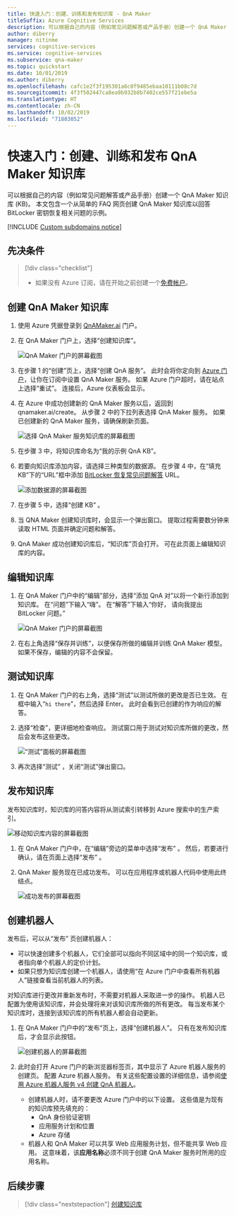 ```yaml
---
title: 快速入门：创建、训练和发布知识库 - QnA Maker
titleSuffix: Azure Cognitive Services
description: 可以根据自己的内容（例如常见问题解答或产品手册）创建一个 QnA Maker 知识库 (KB)。 此示例中的 QnA Maker 知识库根据一个简单的 FAQ 网页创建，该网页解答有关 BitLocker 密钥恢复的问题。
author: diberry
manager: nitinme
services: cognitive-services
ms.service: cognitive-services
ms.subservice: qna-maker
ms.topic: quickstart
ms.date: 10/01/2019
ms.author: diberry
ms.openlocfilehash: cafc1e2f3f195301a6c0f9485ebaa10111b08c7d
ms.sourcegitcommit: 4f3f502447ca8ea9b932b8b7402ce557f21ebe5a
ms.translationtype: HT
ms.contentlocale: zh-CN
ms.lasthandoff: 10/02/2019
ms.locfileid: "71803052"
---
```

# <a name="quickstart-create-train-and-publish-your-qna-maker-knowledge-base"></a>快速入门：创建、训练和发布 QnA Maker 知识库

可以根据自己的内容（例如常见问题解答或产品手册）创建一个 QnA Maker 知识库 (KB)。 本文包含一个从简单的 FAQ 网页创建 QnA Maker 知识库以回答 BitLocker 密钥恢复相关问题的示例。

[!INCLUDE [Custom subdomains notice](../../../../includes/cognitive-services-custom-subdomains-note.md)]

## <a name="prerequisite"></a>先决条件

> [!div class="checklist"]
> * 如果没有 Azure 订阅，请在开始之前创建一个[免费帐户](https://azure.microsoft.com/free/?WT.mc_id=A261C142F)。

## <a name="create-a-qna-maker-knowledge-base"></a>创建 QnA Maker 知识库

1. 使用 Azure 凭据登录到 [QnAMaker.ai](https://QnAMaker.ai) 门户。

1. 在 QnA Maker 门户上，选择“创建知识库”。 

   ![QnA Maker 门户的屏幕截图](../media/qna-maker-create-kb.png)

1. 在步骤 1 的“创建”页上，选择“创建 QnA 服务”。   此时会将你定向到 [Azure 门户](https://ms.portal.azure.com/#create/Microsoft.CognitiveServicesQnAMaker)，让你在订阅中设置 QnA Maker 服务。 如果 Azure 门户超时，请在站点上选择“重试”。  连接后，Azure 仪表板会显示。

1. 在 Azure 中成功创建新的 QnA Maker 服务以后，返回到 qnamaker.ai/create。 从步骤 2 中的下拉列表选择 QnA Maker 服务。 如果已创建新的 QnA Maker 服务，请确保刷新页面。

   ![选择 QnA Maker 服务知识库的屏幕截图](../media/qnamaker-quickstart-kb/qnaservice-selection.png)

1. 在步骤 3 中，将知识库命名为“我的示例 QnA KB”。 

1. 若要向知识库添加内容，请选择三种类型的数据源。 在步骤 4 中，在“填充 KB”下的“URL”框中添加 [BitLocker 恢复常见问题解答](https://docs.microsoft.com/windows/security/information-protection/bitlocker/bitlocker-overview-and-requirements-faq) URL。  

   ![添加数据源的屏幕截图](../media/qnamaker-quickstart-kb/add-datasources.png)

1. 在步骤 5 中，选择“创建 KB”  。

1. 当 QNA Maker 创建知识库时，会显示一个弹出窗口。 提取过程需要数分钟来读取 HTML 页面并确定问题和解答。

1. QnA Maker 成功创建知识库后，“知识库”页会打开。  可在此页面上编辑知识库的内容。

## <a name="edit-the-knowledge-base"></a>编辑知识库

1. 在 QnA Maker 门户中的“编辑”部分，选择“添加 QnA 对”以将一个新行添加到知识库。   在“问题”下输入“嗨”。   在“解答”下输入“你好，   请向我提出 BitLocker 问题。”

    ![QnA Maker 门户的屏幕截图](../media/qnamaker-quickstart-kb/add-qna-pair.png)

1. 在右上角选择“保存并训练”，以便保存所做的编辑并训练  QnA Maker 模型。 如果不保存，编辑的内容不会保留。

## <a name="test-the-knowledge-base"></a>测试知识库

1. 在 QnA Maker 门户的右上角，选择“测试”以测试所做的更改是否已生效。  在框中输入“`hi there`”，然后选择 Enter。 此时会看到已创建的作为响应的解答。

1. 选择“检查”，更详细地检查响应。  测试窗口用于测试对知识库所做的更改，然后会发布这些更改。

    ![“测试”面板的屏幕截图](../media/qnamaker-quickstart-kb/inspect.png)

1. 再次选择“测试”  ，关闭“测试”弹出窗口。 

## <a name="publish-the-knowledge-base"></a>发布知识库

发布知识库时，知识库的问答内容将从测试索引转移到 Azure 搜索中的生产索引。

![移动知识库内容的屏幕截图](../media/qnamaker-how-to-publish-kb/publish-prod-test.png)

1. 在 QnA Maker 门户中，在“编辑”旁边的菜单中选择“发布”  。  然后，若要进行确认，请在页面上选择“发布”  。

1. QnA Maker 服务现在已成功发布。 可以在应用程序或机器人代码中使用此终结点。

    ![成功发布的屏幕截图](../media/qnamaker-quickstart-kb/publish-sucess.png)

## <a name="create-a-bot"></a>创建机器人

发布后，可以从“发布”  页创建机器人： 

* 可以快速创建多个机器人，它们全部可以指向不同区域中的同一个知识库，或者指向单个机器人的定价计划。 
* 如果只想为知识库创建一个机器人，请使用“在 Azure 门户中查看所有机器人”链接查看当前机器人的列表。  

对知识库进行更改并重新发布时，不需要对机器人采取进一步的操作。 机器人已配置为使用该知识库，并会处理将来对该知识库所做的所有更改。 每当发布某个知识库时，连接到该知识库的所有机器人都会自动更新。

1. 在 QnA Maker 门户中的“发布”页上，选择“创建机器人”。   只有在发布知识库后，才会显示此按钮。

    ![创建机器人的屏幕截图](../media/qnamaker-create-publish-knowledge-base/create-bot-from-published-knowledge-base-page.png)

1. 此时会打开 Azure 门户的新浏览器标签页，其中显示了 Azure 机器人服务的创建页。 配置 Azure 机器人服务。 有关这些配置设置的详细信息，请参阅[使用 Azure 机器人服务 v4 创建 QnA 机器人](../tutorials/create-qna-bot.md)。
    
    * 创建机器人时，请不要更改 Azure 门户中的以下设置。 这些值是为现有的知识库预先填充的： 
        * QnA 身份验证密钥
        * 应用服务计划和位置
        * Azure 存储
    * 机器人和 QnA Maker 可以共享 Web 应用服务计划，但不能共享 Web 应用。 这意味着，该**应用名称**必须不同于创建 QnA Maker 服务时所用的应用名称。 


## <a name="next-steps"></a>后续步骤

> [!div class="nextstepaction"]
> [创建知识库](../How-To/create-knowledge-base.md)
